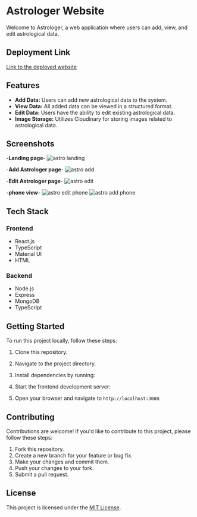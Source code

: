 # Astrologer Website

Welcome to Astrologer, a web application where users can add, view, and edit astrological data.

## Deployment Link

[Link to the deployed website](https://astrobh.netlify.app/)

## Features

- **Add Data:** Users can add new astrological data to the system.
- **View Data:** All added data can be viewed in a structured format.
- **Edit Data:** Users have the ability to edit existing astrological data.
- **Image Storage:** Utilizes Cloudinary for storing images related to astrological data.

## Screenshots

-**Landing page**-
![astro landing](https://github.com/Md-abdul/Astro/assets/112768514/a29e9d61-9475-429f-b263-581dfe2904a4)


-**Add Astrologer page**-
![astro add](https://github.com/Md-abdul/Astro/assets/112768514/820c17f5-a2b3-43af-b27e-7aab7640372c)


-**Edit Astrologer page**-
![astro edit](https://github.com/Md-abdul/Astro/assets/112768514/5d28e16b-bb06-4ca5-a4bd-f70bb7cdd564)


-**phone view**-
![astro edit phone](https://github.com/Md-abdul/Astro/assets/112768514/9903c911-13ef-4d75-9431-cc813676960b)
![astro add phone](https://github.com/Md-abdul/Astro/assets/112768514/18bbe820-a855-4027-af69-aad8b476ae26)

## Tech Stack

### Frontend
- React.js
- TypeScript
- Material UI
- HTML

### Backend
- Node.js
- Express
- MongoDB
- TypeScript

## Getting Started

To run this project locally, follow these steps:

1. Clone this repository.
2. Navigate to the project directory.
3. Install dependencies by running:
4. Start the frontend development server:


6. Open your browser and navigate to `http://localhost:3000`.

## Contributing

Contributions are welcome! If you'd like to contribute to this project, please follow these steps:

1. Fork this repository.
2. Create a new branch for your feature or bug fix.
3. Make your changes and commit them.
4. Push your changes to your fork.
5. Submit a pull request.

## License

This project is licensed under the [MIT License](LICENSE).
   
